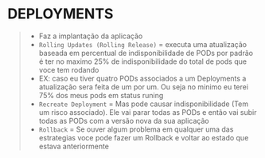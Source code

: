 # DEPLOYMENTS

> - Faz a implantação da aplicação
> - `Rolling Updates (Rolling Release)` = executa uma atualização baseada em percentual de indisponibilidade de PODs por padrão é ter no maximo 25% de indisponibilidade do total de pods que voce tem rodando
> - EX: caso eu tiver quatro PODs associados a um Deployments a atualização sera feita de um por um. Ou seja no minimo eu terei 75% dos meus pods em status runing
> - `Recreate Deployment` = Mas pode causar indisponibilidade (Tem um risco associado). Ele vai parar todas as PODs e então vai subir todas as PODs com a versão nova da sua aplicação
> - `Rollback` = Se ouver algum problema em qualquer uma das estrategias voce pode fazer um Rollback e voltar ao estado que estava anteriormente
